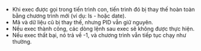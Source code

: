 - Khi exec được gọi trong tiến trình con, tiến trình đó bị thay thế hoàn toàn bằng chương trình mới (ví dụ: ls - hoặc date).
- Mã và dữ liệu cũ bị thay thế, nhưng PID vẫn giữ nguyên.
- Nếu exec thành công, các dòng lệnh sau exec sẽ không được thực hiện.
- Nếu exec thất bại, nó trả về -1, và chương trình vẫn tiếp tục chạy như thường.
    